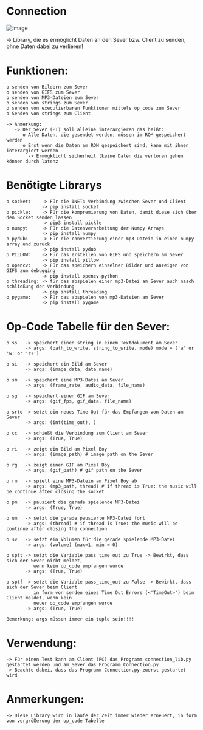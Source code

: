 # Connection
![image](https://user-images.githubusercontent.com/87471423/128171382-69617967-bb53-468e-81e2-62d5eac8264d.png)

-> Library, die es ermöglicht Daten an den Sever bzw. Client zu senden, ohne Daten dabei zu verlieren!

# Funktionen:
    o senden von Bildern zum Sever
    o senden von GIFS zum Sever
    o senden von MP3-Dateien zum Sever
    o senden von strings zum Sever
    o senden von executierbaren Funktionen mittels op_code zum Sever
    o Senden von strings zum Client
    
    -> Anmerkung:
       -> Der Sever (PI) soll alleine interargieren das heißt:
          o Alle Daten, die gesendet werden, müssen im ROM gespeichert werden
          o Erst wenn die Daten am ROM gespeichert sind, kann mit ihnen interargiert werden
            -> Ermögklicht sicherheit (keine Daten die verloren gehen können durch latenz

# Benötigte Librarys
    o socket:    -> Für die INET4 Verbindung zwischen Sever und Client
                 -> pip install socket
    o pickle:    -> Für die kompremierung von Daten, damit diese sich über den Socket senden lassen
                 -> pip3 install pickle
    o numpy:     -> Für die Datenverarbeitung der Numpy Arrays
                 -> pip install numpy
    o pydub:     -> Für die convertierung einer mp3 Datein in einen numpy array und zurück
                 -> pip install pydub
    o PILLOW:    -> Für das erstellen von GIFS und speichern am Sever
                 -> pip install pillow
    o opencv:    -> Für das speichern einzelner Bilder und anzeigen von GIFS zum debugging
                 -> pip install opencv-python
    o threading: -> für das abspielen einer mp3-Datei am Sever auch nasch schließung der Verbindung
                 -> pip install threading
    o pygame:    -> Für das abspielen von mp3-Dateien am Sever
                 -> pip install pygame

# Op-Code Tabelle für den Sever:
    o ss   -> speichert einen string in einem Textdokument am Sever
           -> args: (path_to_write, string_to_write, mode) mode = ('a' or 'w' or 'r+')
           
    o si   -> speichert ein Bild am Sever
           -> args: (image_data, data_name)
           
    o sm   -> speichert eine MP3-Datei am Sever
           -> args: (frame_rate, audio_data, file_name)
           
    o sg   -> speichert einen GIF am Sever
           -> args: (gif_fps, gif_data, file_name)
           
    o srto -> setzt ein neues Time Out für das Empfangen von Daten am Sever
           -> args: (int(time_out), ) 
           
    o cc   -> schießt die Verbindung zum Client am Sever
           -> args: (True, True)
           
    o ri   -> zeigt ein Bild am Pixel Boy
           -> args: (image_path) # image path on the Sever
           
    o rg   -> zeigt einen GIF am Pixel Boy
           -> args: (gif_path) # gif path on the Sever
           
    o rm   -> spielt eine MP3-Datein am Pixel Boy ab
           -> args: (mp3_path, thread) # if thread is True: the music will be continue after closing the socket
           
    o pm   -> pausiert die gerade spielende MP3-Datei
           -> args: (True, True)
           
    o um   -> setzt die gerade pausierte MP3-Datei fort
           -> args: (thread) # if thread is True: the music will be continue after closing the connection
           
    o sv   -> setzt ein Volumen für die gerade spielende MP3-Datei 
           -> args: (volume) (max=1, min = 0)
           
    o sptt -> setzt die Variable pass_time_out zu True -> Bewirkt, dass sich der Sever nicht meldet, 
              wenn kein op_code empfangen wurde
           -> args: (True, True)
           
    o sptf -> setzt die Variable pass_time_out zu False -> Bewirkt, dass sich der Sever beim Client
              in form von senden eines Time Out Errors (<'TimeOut>') beim Client meldet, wenn kein
              neuer op_code empfangen wurde
           -> args: (True, True)
           
    Bemerkung: args müssen immer ein tuple sein!!!!

# Verwendung:
    -> Für einen Test kann am Client (PC) das Programm connection_lib.py gestartet werden und am Sever das Programm Connection.py
    -> Beachte dabei, dass das Programm Connection.py zuerst gestartet wird

# Anmerkungen:
    -> Diese Library wird in laufe der Zeit immer wieder erneuert, in form von vergrößerung der op_code Tabelle
   
